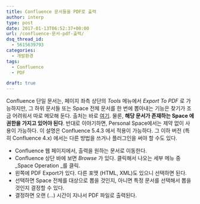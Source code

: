 ```yaml
---
title: Confluence 문서들을 PDF로 출력
author: interp
type: post
date: 2017-01-13T06:52:37+00:00
url: /confluence-문서-pdf-출력/
dsq_thread_id:
  - 5615639793
categories:
  - 개발환경
tags:
  - Confluence
  - PDF

draft: true
---
```

Confluence 단일 문서는, 페이지 좌측 상단의 _Tools_ 메뉴에서 _Export To PDF_ 로 가능하지만, 그 하위 문서들 또는 Space 전체 문서를 한 번에 뽑아내는 기능은 찾기가 조금 어려워서 따로 메모해 둔다. 출처는 바로 [여기][1]. 물론, **해당 문서가 존재하는 Space 에 권한을 가지고 있어야 된다**. 반대로 이야기하면, Personal Space에서는 제약 없이 사용이 가능하다. 이 설명은 Confluence 5.4.3 에서 적용이 가능하다. 그 이하 버전 (특히 Confluence 4.x) 에서는 다른 방법을 쓰거나 플러그인을 써야 할 수도 있다.

  * Confluence 웹 페이지에서, 출력을 원하는 문서로 이동한다.
  * Confluence 상단 바에 보면 _Browse_ 가 있다. 클릭해서 나오는 세부 메뉴 중 _Space Operation _를 클릭.
  * 왼쪽에 PDF Export가 있다. 다른 포맷 (HTML, XML)도 있으니 선택하면 된다.
  * 선택하면 Space 전체를 대상으로 뽑을 것인지, 아니면 특정 문서를 선택해서 뽑을 것인지 결정할 수 있다.
  * 결정하면 오랜 (&#8230;) 시간이 지나서 PDF 파일로 출력된다.

 [1]: https://wikispaces.psu.edu/display/tips/How+to+export+pages+to+PDF
